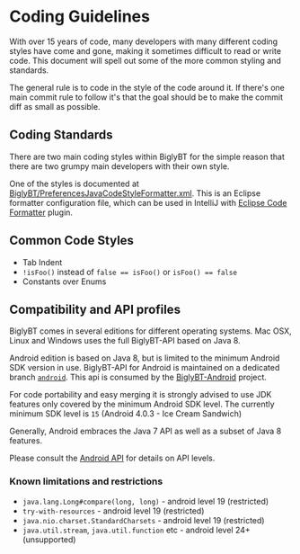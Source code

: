 # Coding Guidelines

With over 15 years of code, many developers with many different coding styles have come and gone, making it sometimes difficult to read or write code. This document will spell out some of the more common styling and standards.

The general rule is to code in the style of the code around it.  If there's one main commit rule to follow it's that the goal should be to make the commit diff as small as possible.

## Coding Standards

There are two main coding styles within BiglyBT for the simple reason that there are two grumpy main developers with their own style.

One of the styles is documented at [BiglyBT/PreferencesJavaCodeStyleFormatter.xml](BiglyBT/PreferencesJavaCodeStyleFormatter.xml). This is an Eclipse formatter configuration file, which can be used in IntelliJ with [Eclipse Code Formatter](https://plugins.jetbrains.com/plugin/6546-eclipse-code-formatter) plugin.

## Common Code Styles

* Tab Indent
* `!isFoo()` instead of `false == isFoo()` or `isFoo() == false`
* Constants over Enums
 
## Compatibility and API profiles

BiglyBT comes in several editions for different operating systems. 
Mac OSX, Linux and Windows uses the full BiglyBT-API based on Java 8.

Android edition is based on Java 8, but is limited to the minimum Android SDK version in use.
BiglyBT-API for Android is maintained on a dedicated branch [`android`](https://github.com/BiglySoftware/BiglyBT/tree/android).
This api is consumed by the [BiglyBT-Android](https://github.com/BiglySoftware/BiglyBT-Android) project.

For code portability and easy merging it is strongly advised to use JDK features only
covered by the minimum Android SDK level. 
The currently minimum SDK level is `15` (Android 4.0.3 - Ice Cream Sandwich)

Generally, Android embraces the Java 7 API as well as a subset of Java 8 features.

Please consult the [Android API](https://developer.android.com/reference/packages) for details on API levels.


### Known limitations and restrictions

 * `java.lang.Long#compare(long, long)` - android level 19 (restricted)
 * `try-with-resources` - android level 19 (restricted)
 * `java.nio.charset.StandardCharsets` - android level 19 (restricted)
 * `java.util.stream`, `java.util.function` etc - android level 24+ (unsupported)



